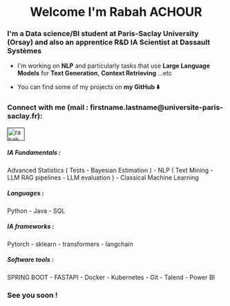 <h1 align="center"> Welcome I'm Rabah ACHOUR </h1>

<h3 align="left">I'm a Data science/BI student at Paris-Saclay University (Orsay) and also an apprentice R&D IA Scientist at Dassault Systèmes </h3>

- I'm working on **NLP** and particularly tasks that use **Large Language Models** for **Text Generation**, **Context Retrieving** ...etc

- You can find some of my projects on **my GitHub ⬇️**

<h3 align="left">Connect with me (mail : firstname.lastname@universite-paris-saclay.fr):</h3>
<p align="left">
<a href="" target="blank"><img align="center" src="https://raw.githubusercontent.com/rahuldkjain/github-profile-readme-generator/master/src/images/icons/Social/linked-in-alt.svg" alt="rabah achour" height="30" width="40" /></a>
</p>

<h5 align="left">IA Fundamentals :</h5>
Advanced Statistics ( Tests - Bayesian Estimation ) - NLP ( Text Mining - LLM RAG pipelines - LLM evaluation ) - Classical Machine Learning

<h5 align="left">Languages :</h5>

Python - Java - SQL

<h5 align="left">IA frameworks :</h5>

Pytorch - sklearn - transformers - langchain

<h5 align="left">Software tools :</h5>

SPRING BOOT - FASTAPI - Docker - Kubernetes - Git - Talend - Power BI



<h3 align="left">See you soon ! </h3>
